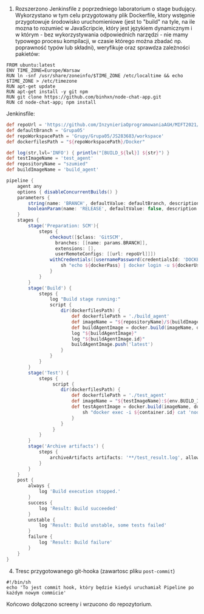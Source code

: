 1. Rozszerzono Jenkinsfile z poprzedniego laboratorium o stage budujący. Wykorzystano w tym celu przygotowany plik Dockerfile, ktory wstępnie przygotowuje środowisko uruchomieniowe (jest to "build" na tyle, na ile mozna to rozumieć w JavaScripcie, który jest językiem dynamicznym i w którym - bez wykorzystywania odpowiednich narzędzi - nie mamy typowego procesu kompilacji, w czasie którego można zbadać np. poprawność typów lub składni), weryfikuje oraz sprawdza zależności pakietów:

```
FROM ubuntu:latest
ENV TIME_ZONE=Europe/Warsaw
RUN ln -snf /usr/share/zoneinfo/$TIME_ZONE /etc/localtime && echo $TIME_ZONE > /etc/timezone
RUN apt-get update
RUN apt-get install -y git npm
RUN git clone https://github.com/binhxn/node-chat-app.git
RUN cd node-chat-app; npm install
```

Jenkinsfile:

```groovy
def repoUrl = 'https://github.com/InzynieriaOprogramowaniaAGH/MIFT2021/'
def defaultBranch = 'Grupa05'
def repoWorkspacePath = 'Grupy/Grupa05/JS283683/workspace'
def dockerfilesPath = "${repoWorkspacePath}/Docker"

def log(str,lvl='INFO') { println("[BUILD_${lvl}] ${str}") }
def testImageName = 'test_agent'
def repositoryName = "szumied"
def buildImageName = 'build_agent'

pipeline {
    agent any
    options { disableConcurrentBuilds() }
    parameters {
        string(name: 'BRANCH', defaultValue: defaultBranch, description: 'MIFT2021 repo branch')
        booleanParam(name: 'RELEASE', defaultValue: false, description: 'Should artifacts be published when successful?')
    }
    stages {
        stage('Preparation: SCM'){
            steps {
                checkout([$class: 'GitSCM',
                  branches: [[name: params.BRANCH]],
                  extensions: [],
                  userRemoteConfigs: [[url: repoUrl]]])
                withCredentials([usernamePassword(credentialsId: 'DOCKERHUB', passwordVariable: 'dockerPass', usernameVariable: 'dockerUser')]) {
                    sh "echo ${dockerPass} | docker login -u ${dockerUser} --password-stdin"
                }
            }
        }
        stage('Build') {
            steps {
                log "Build stage running:"
                script {
                    dir(dockerfilesPath) {
                        def dockerfilePath = './build_agent'
                        def imageName = "${repositoryName}/${buildImageName}:${env.BUILD_ID}"
                        def buildAgentImage = docker.build(imageName, dockerfilePath)
                        log "${buildAgentImage}"
                        log "${buildAgentImage.id}"
                        buildAgentImage.push('latest')
                    }
                }
            }
        }
        stage('Test') {
            steps {
                 script {
                    dir(dockerfilesPath) {
                        def dockerfilePath = './test_agent'
                        def imageName = "${testImageName}:${env.BUILD_ID}"
                        def testAgentImage = docker.build(imageName, dockerfilePath).withRun("-t") { container ->
                            sh "docker exec -i ${container.id} cat 'node-chat-app/test_result.log' > ${WORKSPACE}/test_result.log"
                        }
                    }
                 }
            }
        }
        stage('Archive artifacts') {
            steps {
                archiveArtifacts artifacts: '**/test_result.log', allowEmptyArchive: true
            }
        }
    }
    post {
        always {
            log 'Build execution stopped.'
        }
        success {
            log 'Result: Build succeeded'
        }
        unstable {
            log 'Result: Build unstable, some tests failed'
        }
        failure {
            log 'Result: Build failure'
        }
    }
}
```

4. Tresc przygotowanego git-hooka (zawartosc pliku `post-commit`)

```shell
#!/bin/sh
echo 'To jest commit hook, który będzie kiedyś uruchamiał Pipeline po każdym nowym commicie'
```

Końcowo dołączono screeny i wrzucono do repozytorium.
